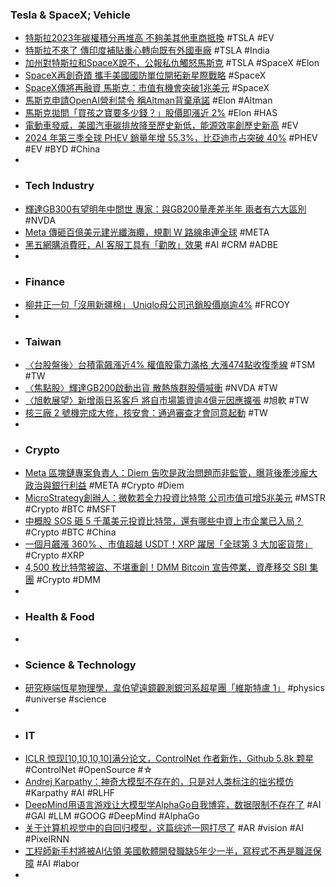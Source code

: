 ### Tesla & SpaceX; Vehicle
- [特斯拉2023年碳權積分再堆高 不夠美其他車商抵換](https://udn.com/news/story/6813/8398151) #TSLA #EV
- [特斯拉不來了 傳印度補貼重心轉向既有外國車廠](https://today.line.me/tw/v2/article/60WGZrv) #TSLA #India
- [加州對特斯拉和SpaceX說不，公報私仇觸怒馬斯克](https://portal.sina.com.hk/technology/sina/2024/12/02/1063160/加州對特斯拉和spacex說不，公報私仇觸怒馬斯克/) #TSLA #SpaceX #Elon
- [SpaceX再創奇蹟 攜手美國國防單位開拓新星際戰略](https://www.technice.com.tw/technology/space/153303/) #SpaceX
- [SpaceX傳將再融資 馬斯克：市值有機會突破1兆美元](https://news.ustv.com.tw/newsdetail/20241202A001004) #SpaceX
- [馬斯克申請OpenAI營利禁令 稱Altman背棄承諾](https://news.cnyes.com/news/id/5795365) #Elon #Altman
- [馬斯克拋問「買孩之寶要多少錢？」股價即漲近 2%](https://finance.technews.tw/2024/12/02/could-elon-musk-become-the-master-of-dungeon-masters-by-buying-hasbro/) #Elon #HAS
- [電動車發威，美國汽車碳排放降至歷史新低，能源效率創歷史新高](https://technews.tw/2024/12/02/us-car-emission-record-low/) #EV
- [2024 年第三季全球 PHEV 銷量年增 55.3%，比亞迪市占突破 40%](https://technews.tw/2024/12/02/2024q3-phev/) #PHEV #EV #BYD #China
-
- ### Tech Industry
- [輝達GB300有望明年中問世 專家：與GB200量產差半年 兩者有六大區別](https://news.cnyes.com/news/id/5795434) #NVDA
- [Meta 傳砸百億美元建光纖海纜，規劃 W 路線串連全球](https://technews.tw/2024/12/02/meta-plans-to-build-a-new-subsea-cable-extending-around-the-world/) #META
- [黑五網購消費旺，AI 客服工具有「勸敗」效果](https://finance.technews.tw/2024/12/02/ai-customer-service-tools-promote-online-shopping/) #AI #CRM #ADBE
-
- ### Finance
- [柳井正一句「沒用新疆棉」 Uniqlo母公司迅銷股價崩逾4%](https://news.cnyes.com/news/id/5794995) #FRCOY
-
- ### Taiwan
- [〈台股盤後〉台積電飆漲近4% 權值股電力滿格 大漲474點收復季線](https://news.cnyes.com/news/id/5795170) #TSM #TW
- [〈焦點股〉輝達GB200啟動出貨 散熱族群股價喊衝](https://news.cnyes.com/news/id/5795002) #NVDA #TW
- [〈旭軟展望〉新增兩日系客戶 將自市場籌資逾4億元因應擴張](https://news.cnyes.com/news/id/5795101) #旭軟 #TW
- [核三廠 2 號機完成大修，核安會：通過審查才會同意起動](https://technews.tw/2024/12/02/maanshan-nuclear-power-plant-complete-overhaul/) #TW
-
- ### Crypto
- [Meta 區塊鏈專案負責人：Diem 告吹是政治問題而非監管，曝背後牽涉龐大政治與銀行利益](https://abmedia.io/david-marcus-diem-meta) #META #Crypto #Diem
- [MicroStrategy創辦人：微軟若全力投資比特幣 公司市值可增5兆美元](https://news.cnyes.com/news/id/5795332) #MSTR #Crypto #BTC #MSFT
- [中概股 SOS 砸 5 千萬美元投資比特幣，還有哪些中資上市企業已入局？](https://blockcast.it/2024/11/28/sos-ltd-to-jump-on-bitcoin-bandwagon-with-50m-purchase/) #Crypto #BTC #China
- [一個月飆漲 360% 、市值超越 USDT！XRP 躍居「全球第 3 大加密貨幣」](https://blockcast.it/2024/12/02/xrp-overtakes-usdt-in-market-cap-becomes-worlds-third-largest-crypto/) #Crypto #XRP
- [4,500 枚比特幣被盜、不堪重創！DMM Bitcoin 宣告停業，資產移交 SBI 集團](https://blockcast.it/2024/12/02/dmm-bitcoin-to-cease-operations-and-sell-assets-following-major-hack/) #Crypto #DMM
-
- ### Health & Food
-
- ### Science & Technology
- [研究極端恆星物理學，韋伯望遠鏡觀測銀河系超星團「維斯特盧 1」](https://technews.tw/2024/12/02/westerlund-1-superstar-cluster/) #physics #universe #science
-
- ### IT
- [ICLR 惊现[10,10,10,10]满分论文，ControlNet 作者新作，Github 5.8k 颗星](https://www.jiqizhixin.com/articles/2024-12-01) #ControlNet #OpenSource #☆
- [Andrej Karpathy：神奇大模型不存在的，只是对人类标注的拙劣模仿](https://www.jiqizhixin.com/articles/2024-12-01-2) #Karpathy #AI #RLHF
- [DeepMind用语言游戏让大模型学AlphaGo自我博弈，数据限制不存在了](https://www.jiqizhixin.com/articles/2024-12-02-4) #AI #GAI #LLM #GOOG #DeepMind #AlphaGo
- [关于计算机视觉中的自回归模型，这篇综述一网打尽了](https://www.jiqizhixin.com/articles/2024-12-01-3) #AR #vision #AI #PixelRNN
- [工程師新手村將被AI佔領 美國軟體開發職缺5年少一半，寫程式不再是職涯保障](https://dq.yam.com/post/16336) #AI #labor
-